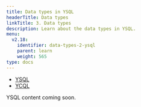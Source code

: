 ```yaml
---
title: Data types in YSQL
headerTitle: Data types
linkTitle: 3. Data types
description: Learn about the data types in YSQL.
menu:
  v2.18:
    identifier: data-types-2-ysql
    parent: learn
    weight: 565
type: docs
---
```


<ul class="nav nav-tabs-alt nav-tabs-yb">

  <li >
    <a href="../data-types-ysql/" class="nav-link active">
      <i class="icon-postgres" aria-hidden="true"></i>
      YSQL
    </a>
  </li>

  <li >
    <a href="../data-types-ycql/" class="nav-link">
      <i class="icon-cassandra" aria-hidden="true"></i>
      YCQL
    </a>
  </li>

</ul>

YSQL content coming soon.
